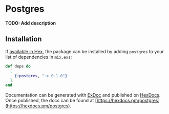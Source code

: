 # Postgres

**TODO: Add description**

## Installation

If [available in Hex](https://hex.pm/docs/publish), the package can be installed
by adding `postgres` to your list of dependencies in `mix.exs`:

```elixir
def deps do
  [
    {:postgres, "~> 0.1.0"}
  ]
end
```

Documentation can be generated with [ExDoc](https://github.com/elixir-lang/ex_doc)
and published on [HexDocs](https://hexdocs.pm). Once published, the docs can
be found at [https://hexdocs.pm/postgres](https://hexdocs.pm/postgres).

